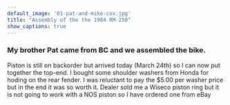 ```yaml
---
default_image: '01-pat-and-mike-cox.jpg'
title: "Assembly of the the 1984 RM-250"
show_captions: true
---
```


### My brother Pat came from BC and we assembled the bike.

Piston is still on backorder but arrived today (March 24th) so I can now put together the top-end.  I bought some shoulder washers from Honda for hoding on the rear fender.  I was reluctant to pay the $5.00 per washer price but in the end it was so worth it.  Dealer sold me a Wiseco piston ring but it is not going to work with a NOS piston so I have ordered one from eBay

